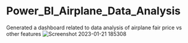 # Power_BI_Airplane_Data_Analysis
Generated a dashboard related to data analysis of airplane fair price vs other features
![Screenshot 2023-01-21 185308](https://user-images.githubusercontent.com/97689134/215011330-9923aab9-16ca-4ef7-9a6c-d8344bba5e0f.png)

